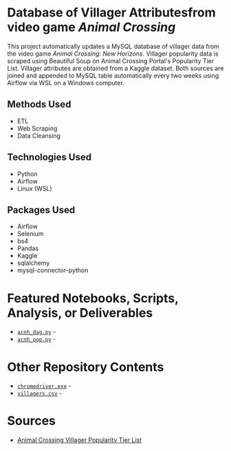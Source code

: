 # Database of Villager Attributesfrom video game *Animal Crossing*
This project automatically updates a MySQL database of villager data from the video game *Animal Crossing: New Horizons*. Villager popularity data is scraped using Beautiful Soup on Animal Crossing Portal's Popularity Tier List. Villager attributes are obtained from a Kaggle dataset. Both sources are joined and appended to MySQL table automatically every two weeks using Airflow via WSL on a Windows computer.

## Methods Used
* ETL
* Web Scraping
* Data Cleansing

## Technologies Used
* Python
* Airflow
* Linux (WSL)

## Packages Used
* Airflow
* Selenium
* bs4
* Pandas
* Kaggle
* sqlalchemy
* mysql-connector-python

# Featured Notebooks, Scripts, Analysis, or Deliverables
* [```acnh_dag.py```](https://github.com/ErikaJacobs/Animal-Crossing-Popularity-Data/blob/master/acnh_dag.py) - 
* [```acnh_pop.py```](https://github.com/ErikaJacobs/Animal-Crossing-Popularity-Data/blob/master/acnh_pop.py) - 

# Other Repository Contents
* [```chromedriver.exe```](https://github.com/ErikaJacobs/Animal-Crossing-Popularity-Data/blob/master/chromedriver.exe) - 
* [```villagers.csv```](https://github.com/ErikaJacobs/Animal-Crossing-Popularity-Data/blob/master/villagers.csv) - 

# Sources
* [Animal Crossing Villager Popularity Tier List](https://www.animalcrossingportal.com/games/new-horizons/guides/villager-popularity-list.php#/)
